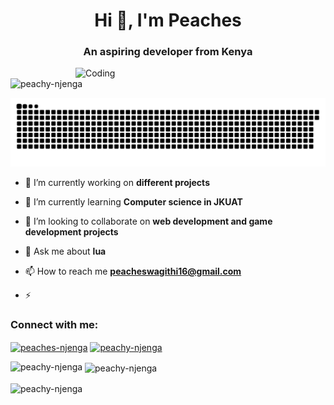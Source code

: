 <h1 align="center">Hi 👋, I'm Peaches</h1>
<h3 align="center">An aspiring developer from Kenya</h3>
<img align="right" alt="Coding" width="400" src="https://cdn.dribbble.com/users/116207..."

<p align="left"> <img src="https://komarev.com/ghpvc/?username=peachy-njenga&label=Profile%20views&color=0e75b6&style=flat" alt="peachy-njenga" /> </p>

<picture>
  <source
    media="(prefers-color-scheme: dark)"
    srcset="https://raw.githubusercontent.com/Peachy-Njenga/Peachy-Njenga/output/github-contribution-grid-snake-dark.svg"
  />
  <source
    media="(prefers-color-scheme: light)"
    srcset="https://raw.githubusercontent.com/Peachy-Njenga/Peachy-Njenga/output/github-contribution-grid-snake.svg"
  />
  <img
    alt="github contribution grid snake animation"
    src="https://raw.githubusercontent.com/Peachy-Njenga/Peachy-Njenga/output/github-contribution-grid-snake.svg"
  />
</picture>

- 🔭 I’m currently working on **different projects**

- 🌱 I’m currently learning **Computer science in JKUAT**

- 👯 I’m looking to collaborate on **web development and game development projects**

- 💬 Ask me about **lua**

- 📫 How to reach me **peacheswagithi16@gmail.com**

- ⚡ 

<h3 align="left">Connect with me:</h3>
<p align="left">
<a href="https://linkedin.com/in/peaches-njenga" target="blank"><img align="center" src="https://raw.githubusercontent.com/rahuldkjain/github-profile-readme-generator/master/src/images/icons/Social/linked-in-alt.svg" alt="peaches-njenga" height="30" width="40" /></a>
<a href="https://www.leetcode.com/peachy-njenga" target="blank"><img align="center" src="https://raw.githubusercontent.com/rahuldkjain/github-profile-readme-generator/master/src/images/icons/Social/leet-code.svg" alt="peachy-njenga" height="30" width="40" /></a>
</p>

<p><img align="left" src="https://github-readme-stats.vercel.app/api/top-langs?username=peachy-njenga&show_icons=true&theme=dark&locale=en&layout=compact" alt="peachy-njenga" /></p>

<p>&nbsp;<img align="center" src="https://github-readme-stats.vercel.app/api?username=peachy-njenga&show_icons=true&theme=dark&locale=en" alt="peachy-njenga" /></p>

<p><img align="center" src="https://github-readme-streak-stats.herokuapp.com/?user=peachy-njenga&theme=dark&" alt="peachy-njenga" /></p>



